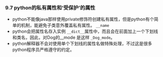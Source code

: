 ### 9.7 python的私有属性和‘受保护’的属性* python不能像java那样使用private修饰符创建私有属性，但是python有个简单的机制，能避免子类意外覆盖私有属性。 `__name`* python会把属性名存入实例 `__dict__`属性中，而且会在前面加上一个下划线和类名，因此，对Dog的__mode 是这样 `_Dog_mode`。* python解释器不会对使用单个下划线的属性名做特殊处理，不过这是很多python程序员严格遵守的约定。